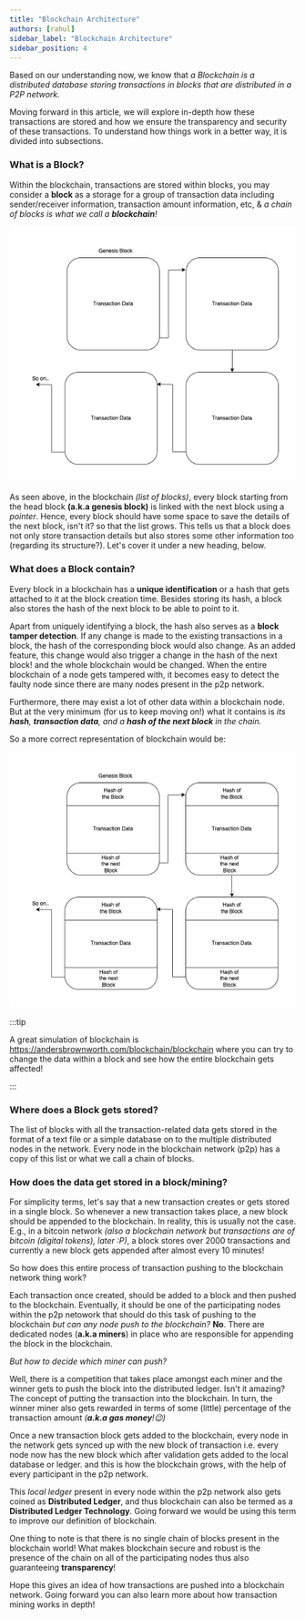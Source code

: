 ```yaml
---
title: "Blockchain Architecture"
authors: [rahul]
sidebar_label: "Blockchain Architecture"
sidebar_position: 4
---
```


Based on our understanding now, we know that _a Blockchain is a distributed database storing transactions in blocks that are distributed in a P2P network._

Moving forward in this article, we will explore in-depth how these transactions are stored and how we ensure the transparency and security of these transactions.
To understand how things work in a better way, it is divided into subsections.

### What is a Block?

Within the blockchain, transactions are stored within blocks, you may consider a **block** as a storage for a group of transaction data including sender/receiver information, transaction amount information, etc, & _a chain of blocks is what we call a **blockchain**!_

![Blockchain](../static/img/assets/blockchain-simple.png)

As seen above, in the blockchain _(list of blocks)_, every block starting from the head block **(a.k.a genesis block)** is linked with the next block using a _pointer_. Hence, every block should have some space to save the details of the next block, isn't it? so that the list grows. This tells us that a block does not only store transaction details but also stores some other information too (regarding its structure?). Let's cover it under a new heading, below.

### What does a Block contain?

Every block in a blockchain has a **unique identification** or a hash that gets attached to it at the block creation time. Besides storing its hash, a block also stores the hash of the next block to be able to point to it.

Apart from uniquely identifying a block, the hash also serves as a **block tamper detection**. If any change is made to the existing transactions in a block, the hash of the corresponding block would also change. As an added feature, this change would also trigger a change in the hash of the next block! and the whole blockchain would be changed. When the entire blockchain of a node gets tampered with, it becomes easy to detect the faulty node since there are many nodes present in the p2p network.

Furthermore, there may exist a lot of other data within a blockchain node. But at the very minimum (for us to keep moving on!) what it contains is _its **hash**, **transaction data**, and a **hash of the next block** in the chain._

So a more correct representation of blockchain would be:

![Blockchain](../static/img/assets/blockchain.png)

:::tip

A great simulation of blockchain is https://andersbrownworth.com/blockchain/blockchain where you can try to change the data within a block and see how the entire blockchain gets affected!

:::

### Where does a Block gets stored?

The list of blocks with all the transaction-related data gets stored in the format of a text file or a simple database on to the multiple distributed nodes in the network. Every node in the blockchain network (p2p) has a copy of this list or what we call a chain of blocks.

### How does the data get stored in a block/mining?

For simplicity terms, let's say that a new transaction creates or gets stored in a single block. So whenever a new transaction takes place, a new block should be appended to the blockchain. In reality, this is usually not the case. E.g., in a bitcoin network _(also a blockchain network but transactions are of bitcoin (digital tokens), later :P)_, a block stores over 2000 transactions and currently a new block gets appended after almost every 10 minutes!

So how does this entire process of transaction pushing to the blockchain network thing work?

Each transaction once created, should be added to a block and then pushed to the blockchain. Eventually, it should be one of the participating nodes within the p2p netowork that should do this task of pushing to the blockchain _but can any node push to the blockchain?_ **No**. There are dedicated nodes (**a.k.a miners**) in place who are responsible for appending the block in the blockchain.

_But how to decide which miner can push?_

Well, there is a competition that takes place amongst each miner and the winner gets to push the block into the distributed ledger. Isn't it amazing? The concept of putting the transaction into the blockchain. In turn, the winner miner also gets rewarded in terms of some (little) percentage of the transaction amount _(**a.k.a gas money**!:wink:)_

Once a new transaction block gets added to the blockchain, every node in the network gets synced up with the new block of transaction i.e. every node now has the new block which after validation gets added to the local database or ledger. and this is how the blockchain grows, with the help of every participant in the p2p network.

This _local ledger_ present in every node within the p2p network also gets coined as **Distributed Ledger**, and thus blockchain can also be termed as a **Distributed Ledger Technology**. Going forward we would be using this term to improve our definition of blockchain.

One thing to note is that there is no single chain of blocks present in the blockchain world! What makes blockchain secure and robust is the presence of the chain on all of the participating nodes thus also guaranteeing **transparency**!

Hope this gives an idea of how transactions are pushed into a blockchain network. Going forward you can also learn more about how transaction mining works in depth!

